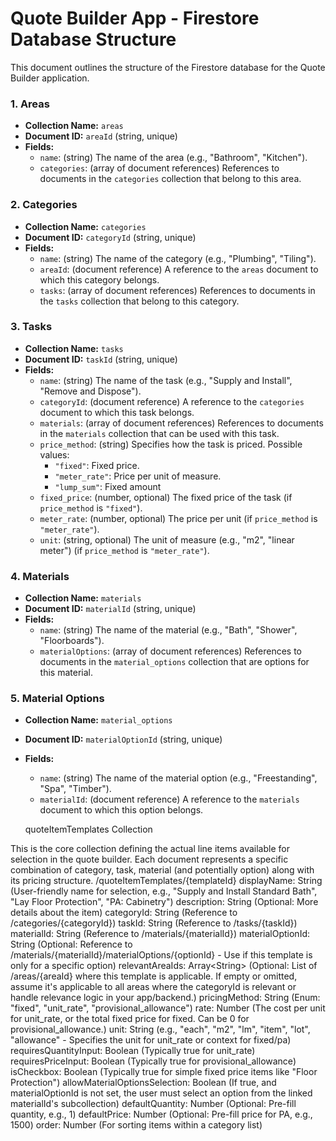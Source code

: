 # Quote Builder App - Firestore Database Structure

This document outlines the structure of the Firestore database for the Quote Builder application.


### 1. Areas

*   **Collection Name:** `areas`
*   **Document ID:** `areaId` (string, unique)
*   **Fields:**
    *   `name`: (string) The name of the area (e.g., "Bathroom", "Kitchen").
    *   `categories`: (array of document references) References to documents in the `categories` collection that belong to this area.

### 2. Categories

*   **Collection Name:** `categories`
*   **Document ID:** `categoryId` (string, unique)
*   **Fields:**
    *   `name`: (string) The name of the category (e.g., "Plumbing", "Tiling").
    *   `areaId`: (document reference) A reference to the `areas` document to which this category belongs.
    *   `tasks`: (array of document references) References to documents in the `tasks` collection that belong to this category.

### 3. Tasks

*   **Collection Name:** `tasks`
*   **Document ID:** `taskId` (string, unique)
*   **Fields:**
    *   `name`: (string) The name of the task (e.g., "Supply and Install", "Remove and Dispose").
    *   `categoryId`: (document reference) A reference to the `categories` document to which this task belongs.
    *   `materials`: (array of document references) References to documents in the `materials` collection that can be used with this task.
    *   `price_method`: (string) Specifies how the task is priced. Possible values:
        *   `"fixed"`: Fixed price.
        *   `"meter_rate"`: Price per unit of measure.
        *   `"lump_sum"`: Fixed amount
    *   `fixed_price`: (number, optional) The fixed price of the task (if `price_method` is `"fixed"`).
    *   `meter_rate`: (number, optional) The price per unit (if `price_method` is `"meter_rate"`).
    *   `unit`: (string, optional) The unit of measure (e.g., "m2", "linear meter") (if `price_method` is `"meter_rate"`).

### 4. Materials

*   **Collection Name:** `materials`
*   **Document ID:** `materialId` (string, unique)
*   **Fields:**
    *   `name`: (string) The name of the material (e.g., "Bath", "Shower", "Floorboards").
    *   `materialOptions`: (array of document references) References to documents in the `material_options` collection that are options for this material.

### 5. Material Options

*   **Collection Name:** `material_options`
*   **Document ID:** `materialOptionId` (string, unique)
*   **Fields:**
    *   `name`: (string) The name of the material option (e.g., "Freestanding", "Spa", "Timber").
    *   `materialId`: (document reference) A reference to the `materials` document to which this option belongs.


    quoteItemTemplates Collection

This is the core collection defining the actual line items available for selection in the quote builder. Each document represents a specific combination of category, task, material (and potentially option) along with its pricing structure.
/quoteItemTemplates/{templateId}
displayName: String (User-friendly name for selection, e.g., "Supply and Install Standard Bath", "Lay Floor Protection", "PA: Cabinetry")
description: String (Optional: More details about the item)
categoryId: String (Reference to /categories/{categoryId})
taskId: String (Reference to /tasks/{taskId})
materialId: String (Reference to /materials/{materialId})
materialOptionId: String (Optional: Reference to /materials/{materialId}/materialOptions/{optionId} - Use if this template is only for a specific option)
relevantAreaIds: Array&lt;String> (Optional: List of /areas/{areaId} where this template is applicable. If empty or omitted, assume it's applicable to all areas where the categoryId is relevant or handle relevance logic in your app/backend.)
pricingMethod: String (Enum: "fixed", "unit_rate", "provisional_allowance")
rate: Number (The cost per unit for unit_rate, or the total fixed price for fixed. Can be 0 for provisional_allowance.)
unit: String (e.g., "each", "m2", "lm", "item", "lot", "allowance" - Specifies the unit for unit_rate or context for fixed/pa)
requiresQuantityInput: Boolean (Typically true for unit_rate)
requiresPriceInput: Boolean (Typically true for provisional_allowance)
isCheckbox: Boolean (Typically true for simple fixed price items like "Floor Protection")
allowMaterialOptionsSelection: Boolean (If true, and materialOptionId is not set, the user must select an option from the linked materialId's subcollection)
defaultQuantity: Number (Optional: Pre-fill quantity, e.g., 1)
defaultPrice: Number (Optional: Pre-fill price for PA, e.g., 1500)
order: Number (For sorting items within a category list)